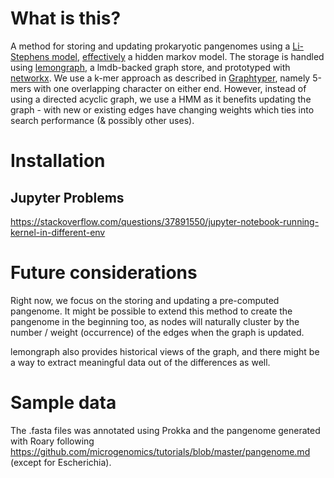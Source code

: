 # What is this?

A method for storing and updating prokaryotic pangenomes using a [Li-Stephens model](https://www.ncbi.nlm.nih.gov/pubmed/14704198), [effectively](https://www.ncbi.nlm.nih.gov/pubmed/27769991) a hidden markov model.
The storage is handled using [lemongraph](https://github.com/NationalSecurityAgency/lemongraph), a lmdb-backed graph store, and prototyped with [networkx](https://github.com/networkx/networkx).
We use a k-mer approach as described in [Graphtyper](https://github.com/DecodeGenetics/graphtyper), namely 5-mers with one overlapping character on either end.
However, instead of using a directed acyclic graph, we use a HMM as it benefits updating the graph - with new or existing edges have changing weights which ties into search performance (& possibly other uses).

# Installation

## Jupyter Problems
https://stackoverflow.com/questions/37891550/jupyter-notebook-running-kernel-in-different-env

# Future considerations

Right now, we focus on the storing and updating a pre-computed pangenome.
It might be possible to extend this method to create the pangenome in the beginning too, as nodes will naturally cluster by the number / weight (occurrence) of the edges when the graph is updated.

lemongraph also provides historical views of the graph, and there might be a way to extract meaningful data out of the differences as well.

# Sample data

The .fasta files was annotated using Prokka and the pangenome generated with Roary following https://github.com/microgenomics/tutorials/blob/master/pangenome.md (except for Escherichia).
